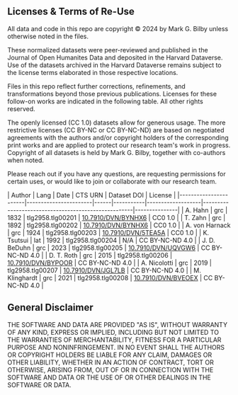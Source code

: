 ## Licenses & Terms of Re-Use

All data and code in this repo are copyright © 2024 by Mark G. Bilby unless otherwise noted in the files.

These normalized datasets were peer-reviewed and published in the Journal of Open Humanites Data and deposited in the Harvard Dataverse. Use of the datasets archived in the Harvard Dataverse remains subject to the license terms elaborated in those respective locations.

Files in this repo reflect further corrections, refinements, and transformations beyond those previous publications. Licenses for these follow-on works are indicated in the following table. All other rights reserved.

The openly licensed (CC 1.0) datasets allow for generous usage. The more restrictive licenses (CC BY-NC or CC BY-NC-ND) are based on negotiated agreements with the authors and/or copyright holders of the corresponding print works and are applied to protect our research team's work in progress. Copyright of all datasets is held by Mark G. Bilby, together with co-authors when noted. 

Please reach out if you have any questions, are requesting permissions for certain uses, or would like to join or collaborate with our research team.

| Author               | Lang | Date      | CTS URN           | Dataset DOI                                           | License       |
|-----------------------|-----------------------|------|-----------|-------------------|-----------------------------------------------------|---------------|
| A. Hahn              | grc  | 1832      | tlg2958.tlg00201  | [10.7910/DVN/BYNHX6](https://doi.org/10.7910/DVN/BYNHX6) | CC0 1.0       |
| T. Zahn            | grc  | 1892      | tlg2958.tlg00202  | [10.7910/DVN/BYNHX6](https://doi.org/10.7910/DVN/BYNHX6) | CC0 1.0       |
| A. von Harnack       | grc  | 1924      | tlg2958.tlg00203  | [10.7910/DVN/5TEA5A](https://doi.org/10.7910/DVN/5TEA5A) | CC0 1.0       |
| K. Tsutsui           | lat  | 1992      | tlg2958.tlg00204  | N/A                                                 | CC BY-NC-ND 4.0 |
| J. D. BeDuhn         | grc  | 2023      | tlg2958.tlg00205  | [10.7910/DVN/UQVGW6](https://doi.org/10.7910/DVN/UQVGW6) | CC BY-NC-ND 4.0 |
| D. T. Roth          | grc  | 2015      | tlg2958.tlg00206  | [10.7910/DVN/BYPOOR](https://doi.org/10.7910/DVN/BYPOOR) | CC BY-NC-ND 4.0 |
| A. Nicolotti         | grc  | 2019      | tlg2958.tlg00207  | [10.7910/DVN/JGL7LB](https://doi.org/10.7910/DVN/JGL7LB) | CC BY-NC-ND 4.0 |
| M. Klinghardt        | grc  | 2021      | tlg2958.tlg00208  | [10.7910/DVN/BVEOEX](https://doi.org/10.7910/DVN/BVEOEX) | CC BY-NC-ND 4.0 |

## General Disclaimer

THE SOFTWARE AND DATA ARE PROVIDED "AS IS", WITHOUT WARRANTY OF ANY KIND, EXPRESS OR IMPLIED, INCLUDING BUT NOT LIMITED TO THE WARRANTIES OF MERCHANTABILITY, FITNESS FOR A PARTICULAR PURPOSE AND NONINFRINGEMENT. IN NO EVENT SHALL THE AUTHORS OR COPYRIGHT HOLDERS BE LIABLE FOR ANY CLAIM, DAMAGES OR OTHER LIABILITY, WHETHER IN AN ACTION OF CONTRACT, TORT OR OTHERWISE, ARISING FROM, OUT OF OR IN CONNECTION WITH THE SOFTWARE AND DATA OR THE USE OF OR OTHER DEALINGS IN THE SOFTWARE OR DATA.
